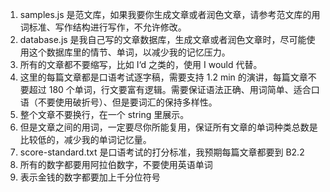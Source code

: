 1. samples.js 是范文库，如果我要你生成文章或者润色文章，请参考范文库的用词标准、写作结构进行写作，不允许修改。
2. database.js 是我自己写的文章数据库，生成文章或者润色文章时，尽可能使用这个数据库里的情节、单词，以减少我的记忆压力。
3. 所有的文章都不要缩写，比如 I‘d 之类的，使用 I would 代替。
5. 这里的每篇文章都是口语考试逐字稿，需要支持 1.2 min 的演讲，每篇文章不要超过 180 个单词，行文要富有逻辑。需要保证语法正确、用词简单、适合口语（不要使用破折号）、但是要词汇的保持多样性。
6. 整个文章不要换行，在一个 string 里展示。
7. 但是文章之间的用词，一定要尽你所能复用，保证所有文章的单词种类总数是比较低的，减少我的单词记忆量。
8. score-standard.txt 是口语考试的打分标准，我预期每篇文章都要到 B2.2 
9. 所有的数字都要用阿拉伯数字，不要使用英语单词
10. 表示金钱的数字都要加上千分位符号